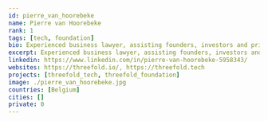 ```yaml
---
id: pierre_van_hoorebeke
name: Pierre van Hoorebeke
rank: 1
tags: [tech, foundation]
bio: Experienced business lawyer, assisting founders, investors and private companies on corporate, commercial and IP matters. Advising on venture capital and private equity transactions, capital restructurings, contribution and shareholders’ agreements, issuance of stock options, warrants, etc. Counselling in M&A and corporate transactions (including corporate restructuring, due diligence, share and asset deals, national and cross-border mergers, etc.); Drafting and negotiating complex commercial transactions (including NDA’s, distributor and reseller agreements, sale and lease agreements, license agreements, OEM agreements, etc.); Trusted corporate advisor (incorporation, director’s liability, corporate housekeeping, insolvency proceedings, liquidations, etc.). Legal Advisor fell in love with Threefold As a lawer I thrive in fast paced environments. ThreeFold is one of them where I get challenged enough but also add to a better world. 
excerpt: Experienced business lawyer, assisting founders, investors and private companies on corporate, commercial and IP matters.
linkedin: https://www.linkedin.com/in/pierre-van-hoorebeke-5958343/
websites: https://threefold.io/, https://threefold.tech
projects: [threefold_tech, threefold_foundation]
image: ./pierre_van_hoorebeke.jpg
countries: [Belgium]
cities: []
private: 0
---
```

